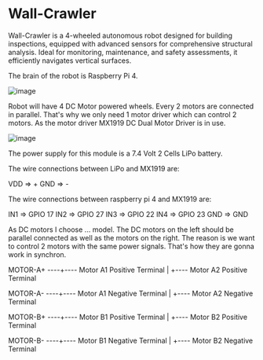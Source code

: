 # Wall-Crawler

Wall-Crawler is a 4-wheeled autonomous robot designed for building inspections, equipped with advanced sensors for comprehensive structural analysis. Ideal for monitoring, maintenance, and safety assessments, it efficiently navigates vertical surfaces.

The brain of the robot is Raspberry Pi 4.

![image](https://github.com/cemalhekim/wallcrawler/assets/98236326/0d5b813b-ce1a-4b29-a540-47517e711fd7)


Robot will have 4 DC Motor powered wheels. Every 2 motors are connected in parallel. That's why we only need 1 motor driver which can control 2 motors. As the motor driver MX1919 DC Dual Motor Driver is in use. 

![image](https://github.com/cemalhekim/wallcrawler/assets/98236326/d29daeac-bd34-42cf-87e3-cae727282469)

The power supply for this module is a 7.4 Volt 2 Cells LiPo battery.

The wire connections between LiPo and MX1919 are:

VDD => +
GND => -

The wire connections between raspberry pi 4 and MX1919 are:

IN1 => GPIO 17
IN2 => GPIO 27
IN3 => GPIO 22
IN4 => GPIO 23
GND => GND

As DC motors I choose ... model. The DC motors on the left should be parallel connected as well as the motors on the right. The reason is we want to control 2 motors with the same power signals. That's how they are gonna work in synchron.

MOTOR-A+ ----+---- Motor A1 Positive Terminal
             |
             +---- Motor A2 Positive Terminal
             
MOTOR-A- ----+---- Motor A1 Negative Terminal
             |
             +---- Motor A2 Negative Terminal

MOTOR-B+ ----+---- Motor B1 Positive Terminal
             |
             +---- Motor B2 Positive Terminal

MOTOR-B- ----+---- Motor B1 Negative Terminal
             |
             +---- Motor B2 Negative Terminal





